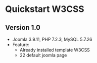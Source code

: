 # Quickstart W3CSS
## Version 1.0
- Joomla 3.9.11, PHP 7.2.3, MySQL 5.7.26
- Feature:
    - Already installed template W3CSS
    - 22 default joomla page 
